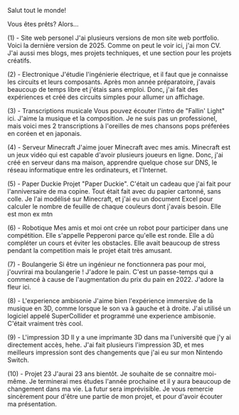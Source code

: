 Salut tout le monde!

Vous êtes prêts? Alors...

(1) - Site web personel
J'ai plusieurs versions de mon site web portfolio. Voici la dernière version de 2025. Comme on peut le voir ici, j'ai mon CV. J'ai aussi mes blogs, mes projets techniques, et une section pour les projets créatifs. 

(2) - Electronique
J'étudie l'ingénierie électrique, et il faut que je connaisse les circuits et leurs composants. Après mon année préparatoire, j'avais beaucoup de temps libre et j'étais sans emploi. Donc, j'ai fait des expériences et créé des circuits simples pour allumer un affichage.

(3) - Transcriptions musicale 
Vous pouvez écouter l'intro de "Fallin' Light" ici. J'aime la musique et la composition. Je ne suis pas un professionel, mais voici mes 2 transcriptions à l'oreilles de mes chansons pops préferées en coréen et en japonais.

(4) - Serveur Minecraft
J'aime jouer Minecraft avec mes amis. Minecraft est un jeux vidéo qui est capable d'avoir plusieurs joueurs en ligne. Donc, j'ai créé en serveur dans ma maison, apprendre quelque chose sur DNS, le réseau informatique entre les ordinateurs, et l'Internet.

(5) - Paper Duckie
Projet "Paper Duckie". C'était un cadeau que j'ai fait pour l'anniversaire de ma copine. Tout était fait avec du papier cartonné, sans colle. Je l'ai modélisé sur Minecraft, et j'ai eu un document Excel pour calculer le nombre de feuille de chaque couleurs dont j'avais besoin. Elle est mon ex mtn

(6) - Robotique
Mes amis et moi ont crée un robot pour participer dans une compétition. Elle s'appelle Pepperoni parce qu'elle est ronde. Elle a dû compléter un cours et éviter les obstacles. Elle avait beaucoup de stress pendant la competition mais le projet était très amusant.

(7) - Boulangerie
Si être un ingénieur ne fonctionnera pas pour moi, j'ouvrirai ma boulangerie ! J'adore le pain. C'est un passe-temps qui a commencé à cause de l'augmentation du prix du pain en 2022. J'adore la fleur ici.

(8) - L'experience ambisonie
J'aime bien l'expérience immersive de la musique en 3D, comme lorsque le son va à gauche et à droite. J'ai utilisé un logiciel appelé SuperCollider et programmé une experience ambisonie. C'était vraiment très cool. 

(9) - L'impression 3D
Il y a une imprimante 3D dans ma l'université que j'y ai directement accès, hehe. J'ai fait plusieurs l'impression 3D, et mes meilleurs impression sont des changements que j'ai eu sur mon Nintendo Switch. 

(10) - Projet 23
J'aurai 23 ans bientôt. Je souhaite de se connaitre moi-même. Je terminerai mes études l'année prochaine et il y aura beaucoup de changement dans ma vie. La futur sera imprévisible. Je vous remercie sincèrement pour d'être une partie de mon projet, et pour d'avoir écouter ma présentation.